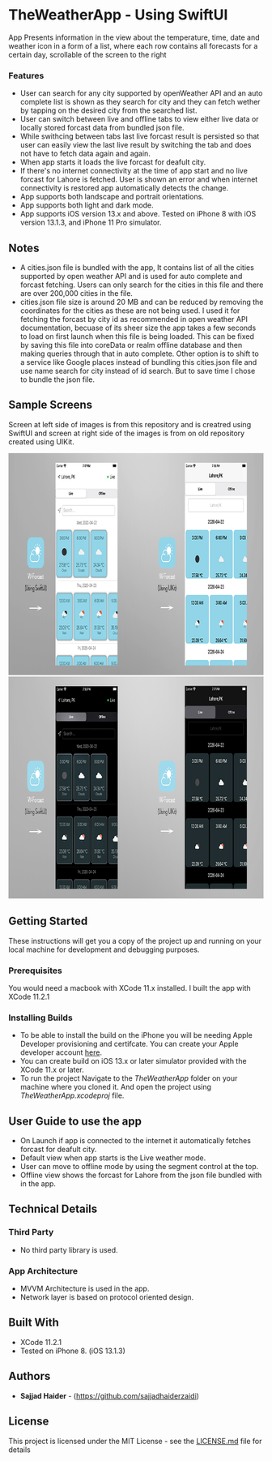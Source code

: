 # TheWeatherApp - Using SwiftUI
App Presents information in the view about the temperature, time, date and weather icon in a form of a list, where each row contains all forecasts for a certain day, scrollable of the screen to the right

### Features
- User can search for any city supported by openWeather API and an auto complete list is shown as they search for city and they can fetch wether by tapping on the desired city from the searched list.
- User can switch between live and offline tabs to view either live data or locally stored forcast data from bundled json file.
- While swithcing between tabs last live forcast result is persisted so that user can easily view the last live result by switching the tab and does not have to fetch data again and again.
- When app starts it loads the live forcast for deafult city.
- If there's no internet connectivity at the time of app start and no live forcast for Lahore is fetched. User is shown an error and when internet connectivity is restored app automatically detects the change.
- App supports both landscape and portrait orientations.
- App supports both light and dark mode.
- App supports iOS version 13.x and above. Tested on iPhone 8 with iOS version 13.1.3, and iPhone 11 Pro  simulator.

## Notes
- A cities.json file is bundled with the app, It contains list of all the cities supported by open weather API and is used for auto complete and forcast fetching. Users can only search for the cities in this file and there are over 200,000 cities in the file. 
- cities.json file size is around 20 MB and can be reduced by removing the coordinates for the cities as these are not being used. I used it for fetching the forcast by city id as recommended  in open weather API documentation, becuase of its sheer size the app takes a few seconds to load on first launch when this file is being loaded. This can be fixed by saving this file into coreData or realm offline database  and then making queries through that in auto complete. Other option is to shift to a service like Google places instead of bundling this cities.json file and use name search for city instead  of id search. But to save time I chose to bundle the json file.

## Sample Screens

Screen at left side of images is from this repository and is creatred using SwiftUI and screen at right side of the images is from on old repository created using UIKit.

<img src="Screenshots/normalmode.jpg" width="924" height="438"><img src="Screenshots/darkmode.jpg" width="924" height="438">

## Getting Started

These instructions will get you a copy of the project up and running on your local machine for development and debugging purposes.

### Prerequisites

You would need a macbook with XCode 11.x installed. I built the app with XCode 11.2.1

### Installing Builds

- To be able to install the build on the iPhone you will be needing Apple Developer provisioning and certifcate. You can create your Apple developer account [here](https://developer.apple.com/).
- You can create build on iOS 13.x or later simulator provided with the XCode 11.x or later.
- To run the project Navigate to the *TheWeatherApp* folder on your machine where you cloned it. And open the project using *TheWeatherApp.xcodeproj* file.

## User Guide to use the app
- On Launch if app is connected to the internet it automatically fetches forcast for deafult city.
- Default view when app starts is the Live weather mode.
- User can move to offline mode by using the segment control at the top.
- Offline view shows the forcast for Lahore from the json file bundled with in the app.

## Technical Details

### Third Party
- No third party library is used.

### App Architecture
- MVVM Architecture is used in the app.
- Network layer is based on protocol oriented design.

## Built With
- XCode 11.2.1
- Tested on iPhone 8. (iOS 13.1.3)

## Authors

- **Sajjad Haider** - (https://github.com/sajjadhaiderzaidi)

## License

This project is licensed under the MIT License - see the [LICENSE.md](LICENSE.md) file for details

